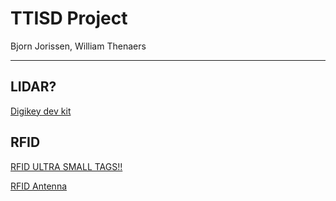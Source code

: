 # TTISD Project

Bjorn Jorissen, William Thenaers

------


LIDAR?
------
[Digikey dev kit](https://www.digikey.be/product-detail/nl/DFR0315/1738-1402-ND/7597150/?itemSeq=290922675)

RFID
-----
[RFID ULTRA SMALL TAGS!!](https://www.digikey.be/products/nl?keywords=490-16515-1-ND%20)

[RFID Antenna](https://www.digikey.be/products/nl?keywords=535-12930-ND%20)
